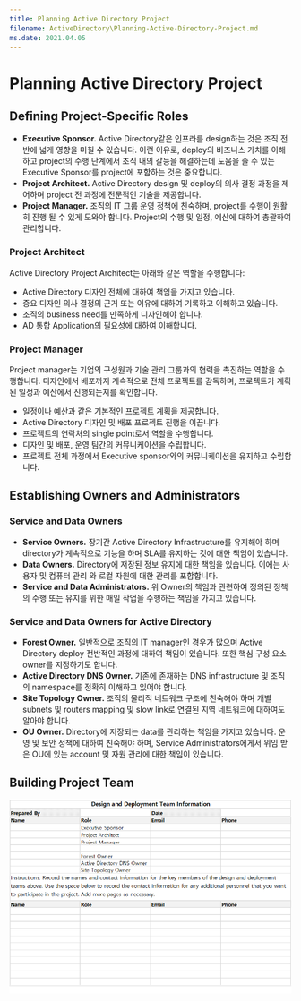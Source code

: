 ```yaml
---
title: Planning Active Directory Project
filename: ActiveDirectory\Planning-Active-Directory-Project.md
ms.date: 2021.04.05
---
```


# Planning Active Directory Project

## Defining Project-Specific Roles

- **Executive Sponsor.**  Active Directory같은 인프라를 design하는 것은 조직 전반에 넓게 영향을 미칠 수 있습니다. 이런 이유로, deploy의 비즈니스 가치를 이해하고 project의 수행 단계에서 조직 내의 갈등을 해결하는데 도움을 줄 수 있는 Executive Sponsor를 project에 포함하는 것은 중요합니다.
- **Project Architect.**  Active Directory design 및 deploy의 의사 결정 과정을 제어하며 project 전 과정에 전문적인 기술을 제공합니다. 
- **Project Manager.**  조직의 IT 그룹 운영 정책에 친숙하며, project를 수행이 원활히 진행 될 수 있게 도와야 합니다. Project의 수행 및 일정, 예산에 대하여 총괄하여 관리합니다.

### Project Architect

Active Directory Project Architect는 아래와 같은 역할을 수행합니다:

- Active Directory 디자인 전체에 대하여 책임을 가지고 있습니다.
- 중요 디자인 의사 결정의 근거 또는 이유에 대하여 기록하고 이해하고 있습니다.
- 조직의 business need를 만족하게 디자인해야 합니다.
- AD 통합 Application의 필요성에 대하여 이해합니다.

### Project Manager

Project manager는 기업의 구성원과 기술 관리 그룹과의 협력을 촉진하는 역할을 수행합니다. 디자인에서 배포까지 계속적으로 전체 프로젝트를 감독하며, 프로젝트가 계획된 일정과 예산에서 진행되는지를 확인합니다.

- 일정이나 예산과 같은 기본적인 프로젝트 계획을 제공합니다.
- Active Directory 디자인 및 배포 프로젝트 진행을 이끕니다.
- 프로젝트의 연락처의 single point로서 역할을 수행합니다.
- 디자인 및 배포, 운영 팀간의 커뮤니케이션을 수립합니다.
- 프로젝트 전체 과정에서 Executive sponsor와의 커뮤니케이션을 유지하고 수립합니다.

## Establishing Owners and Administrators

### Service and Data Owners

- **Service Owners.**  장기간 Active Directory Infrastructure를 유지해야 하며 directory가 계속적으로 기능을 하며 SLA를 유지하는 것에 대한 책임이 있습니다. 
- **Data Owners.**  Directory에 저장된 정보 유지에 대한 책임을 있습니다. 이에는 사용자 및 컴퓨터 관리 와 로컬 자원에 대한 관리를 포함합니다. 
- **Service and Data Administrators.** 위 Owner의 책임과 관련하여 정의된 정책의 수행 또는 유지를 위한 매일 작업을 수행하는 책임을 가지고 있습니다. 

### Service and Data Owners for Active Directory

- **Forest Owner.**  일반적으로 조직의 IT manager인 경우가 많으며 Active Directory deploy 전반적인 과정에 대하여 책임이 있습니다. 또한 핵심 구성 요소 owner를 지정하기도 합니다. 
- **Active Directory DNS Owner.**  기존에 존재하는 DNS infrastructure 및 조직의 namespace를 정확히 이해하고 있어야 합니다.
- **Site Topology Owner.**  조직의 물리적 네트워크 구조에 친숙해야 하며 개별 subnets 및 routers mapping 및 slow link로 연결된 지역 네트워크에 대하여도 알아야 합니다. 
- **OU Owner.**  Directory에 저장되는 data를 관리하는 책임을 가지고 있습니다. 운영 및 보안 정책에 대하여 친숙해야 하며, Service Administrators에게서 위임 받은 OU에 있는 account 및 자원 관리에 대한 책임이 있습니다.

## Building Project Team

![image.png](https://github.com/kj-park/Tech/blob/main/ActiveDirectory/media/image-0d14d865-ebac-4320-a668-5ef0a5cfc80b.png?raw=true)
